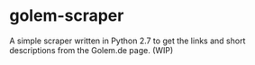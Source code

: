 # golem-scraper
A simple scraper written in Python 2.7 to get the links and short descriptions from the Golem.de page. (WIP)
